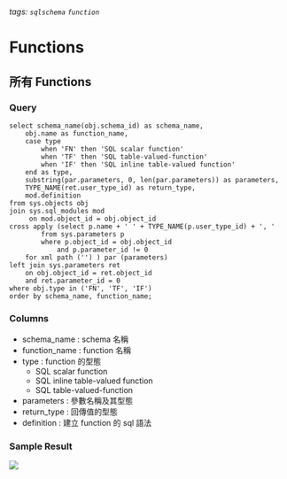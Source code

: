 ###### tags: `sqlschema` `function`
# Functions
## 所有 Functions
### Query
```sql=
select schema_name(obj.schema_id) as schema_name,
    obj.name as function_name,
    case type
        when 'FN' then 'SQL scalar function'
        when 'TF' then 'SQL table-valued-function'
        when 'IF' then 'SQL inline table-valued function'
    end as type,
    substring(par.parameters, 0, len(par.parameters)) as parameters,
    TYPE_NAME(ret.user_type_id) as return_type,
    mod.definition
from sys.objects obj
join sys.sql_modules mod
     on mod.object_id = obj.object_id
cross apply (select p.name + ' ' + TYPE_NAME(p.user_type_id) + ', ' 
        from sys.parameters p
        where p.object_id = obj.object_id 
            and p.parameter_id != 0 
    for xml path ('') ) par (parameters)
left join sys.parameters ret
    on obj.object_id = ret.object_id
    and ret.parameter_id = 0
where obj.type in ('FN', 'TF', 'IF')
order by schema_name, function_name;
```

### Columns
- schema_name : schema 名稱
- function_name : function 名稱
- type : function 的型態
    - SQL scalar function
    - SQL inline table-valued function
    - SQL table-valued-function
- parameters : 參數名稱及其型態
- return_type : 回傳值的型態
- definition : 建立 function 的 sql 語法

### Sample Result
![](https://i.imgur.com/IVKOltp.png)

## 